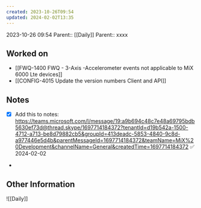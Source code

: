 ```yaml
---
created: 2023-10-26T09:54
updated: 2024-02-02T13:35
---
```

2023-10-26 09:54
Parent:: [[Daily]] 
Parent:: xxxx
## Worked on

- [[FWQ-1400 FWQ - 3-Axis -Accelerometer events not applicable to MiX 6000 Lte devices]]
- [[CONFIG-4015 Update the version numbers Client and API]]

## Notes

- [x] Add this to notes: https://teams.microsoft.com/l/message/19:a9b694c48c7e48a69795bdb5630ef73d@thread.skype/1697714184372?tenantId=d19b542a-1500-4712-a713-be8d79882cb5&groupId=413deadc-5853-4840-9c8d-a977446e5d4b&parentMessageId=1697714184372&teamName=MiX%20Development&channelName=General&createdTime=1697714184372 ✅ 2024-02-02
- 


## Other Information

![[Daily]]
